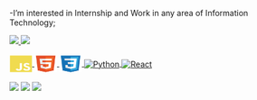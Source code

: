 -I’m interested in Internship and Work in any area of Information Technology;


 <div>
   <a href="https://github.com/jodjow">
   <img height="180em" src="https://github-readme-stats-git-masterrstaa-rickstaa.vercel.app/api?username=jodjow&show_icons=true&theme=tokyonight&include_all_commits=true&count_private=true"/>
   <img height="180em" src="https://github-readme-stats-git-masterrstaa-rickstaa.vercel.app/api/top-langs/?username=jodjow&layout=compact&langs_count=6&theme=tokyonight"/>

</div>
<div style="display: inline_block"><br>
  <img align="center" alt="Js" height="30" width="40" src="https://raw.githubusercontent.com/devicons/devicon/master/icons/javascript/javascript-plain.svg">
  <img align="center" alt="HTML" height="30" width="40" src="https://raw.githubusercontent.com/devicons/devicon/master/icons/html5/html5-original.svg">
  <img align="center" alt="CSS" height="30" width="40" src="https://raw.githubusercontent.com/devicons/devicon/master/icons/css3/css3-original.svg">
  <img align="center" alt="Python" height="30" width="40" src="https://cdn.jsdelivr.net/gh/devicons/devicon/icons/python/python-original.svg">
  <img align="center" alt="React" height="30" width="40" src="https://cdn.jsdelivr.net/gh/devicons/devicon@latest/icons/react/react-original-wordmark.svg">
        
           
</div>
 
 <br>
 
 
 
<div> 
  <a href="https://instagram.com/jonatasilva_" target="blank"><img src="https://img.shields.io/badge/-Instagram-%23E4405F?style=for-the-badge&logo=instagram&logoColor=white" target="blank"></a>
  <a href = "mailto:jsdiass96@gmail.com"><img src="https://img.shields.io/badge/Gmail-D14836?style=for-the-badge&logo=gmail&logoColor=white" target="_blank"></a>
  <a href="https://www.linkedin.com/in/jodjow" target="_blank"><img src="https://img.shields.io/badge/-LinkedIn-%230077B5?style=for-the-badge&logo=linkedin&logoColor=white" target="_blank"></a> 
  
 

</div>
 
